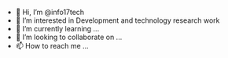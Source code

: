 - 👋 Hi, I’m @info17tech
- 👀 I’m interested in Development and technology research work
- 🌱 I’m currently learning ...
- 💞️ I’m looking to collaborate on ...
- 📫 How to reach me ...

<!---
info17tech/info17tech is a ✨ special ✨ repository because its `README.md` (this file) appears on your GitHub profile.
You can click the Preview link to take a look at your changes.
--->
